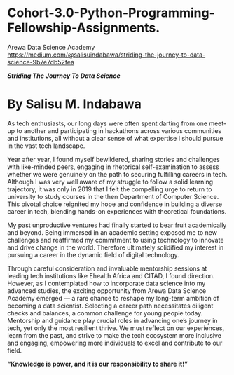 # Cohort-3.0-Python-Programming-Fellowship-Assignments.
Arewa Data Science Academy
https://medium.com/@salisuindabawa/striding-the-journey-to-data-science-9b7e7db52fea

__*Striding The Journey To Data Science*__

# By Salisu M. Indabawa

As tech enthusiasts, our long days were often spent darting from one meet-up to another and participating in hackathons across various communities and institutions, all without a clear sense of what expertise I should pursue in the vast tech landscape.

Year after year, I found myself bewildered, sharing stories and challenges with like-minded peers, engaging in rhetorical self-examination to assess whether we were genuinely on the path to securing fulfilling careers in tech. Although I was very well aware of my struggle to follow a solid learning trajectory, it was only in 2019 that I felt the compelling urge to return to university to study courses in the then Department of Computer Science. This pivotal choice reignited my hope and confidence in building a diverse career in tech, blending hands-on experiences with theoretical foundations.

My past unproductive ventures had finally started to bear fruit academically and beyond. Being immersed in an academic setting exposed me to new challenges and reaffirmed my commitment to using technology to innovate and drive change in the world. Therefore ultimately solidified my interest in pursuing a career in the dynamic field of digital technology.

Through careful consideration and invaluable mentorship sessions at leading tech institutions like Ehealth Africa and CITAD, I found direction. However, as I contemplated how to incorporate data science into my advanced studies, the exciting opportunity from Arewa Data Science Academy emerged — a rare chance to reshape my long-term ambition of becoming a data scientist. Selecting a career path necessitates diligent checks and balances, a common challenge for young people today. Mentorship and guidance play crucial roles in advancing one’s journey in tech, yet only the most resilient thrive. We must reflect on our experiences, learn from the past, and strive to make the tech ecosystem more inclusive and engaging, empowering more individuals to excel and contribute to our field.

__“Knowledge is power, and it is our responsibility to share it!”__
